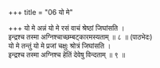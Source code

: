 +++
title = "06 यो मे"

+++
यो मे अन्नं यो मे रसं वाचं श्रेष्ठां जिघांसति ।  
इन्द्रश्च तस्मा अग्निश्चाच्छम्बट्कारमस्यताम् ॥ ८ ॥ (पाठभेदः)  
यो मे तन्तुं यो मे प्रजां चक्षुः श्रोत्रं जिघांसति ।  
इन्द्रश्च तस्मा अग्निश्च हेतिं देवेषु विन्दताम् ॥ ९ ॥